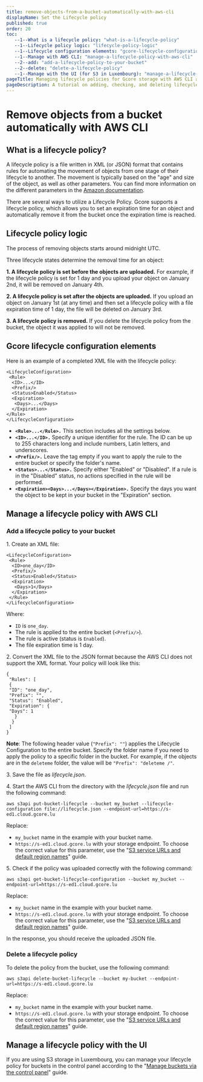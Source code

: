 ```yaml
---
title: remove-objects-from-a-bucket-automatically-with-aws-cli
displayName: Set the Lifecycle policy
published: true
order: 20
toc:
   --1--What is a lifecycle policy: "what-is-a-lifecycle-policy"
   --1--Lifecycle policy logic: "lifecycle-policy-logic"
   --1--Lifecycle configuration elements: "gcore-lifecycle-configuration-elements"
   --1--Manage with AWS CLI: "manage-a-lifecycle-policy-with-aws-cli"
   --2--add: "add-a-lifecycle-policy-to-your-bucket"
   --2--delete: "delete-a-lifecycle-policy"
   --1--Manage with the UI (for S3 in Luxembourg): "manage-a-lifecycle-policy-with-the-ui"
pageTitle: Managing lifecycle policies for Gcore storage with AWS CLI and UI | Gcore
pageDescription: A tutorial on adding, checking, and deleting lifecycle policies in Gcore storage using AWS CLI helps automatically delete objects after a certain period.
---
```


# Remove objects from a bucket automatically with AWS CLI

## What is a lifecycle policy?

A lifecycle policy is a file written in XML (or JSON) format that contains rules for automating the movement of objects from one stage of their lifecycle to another. The movement is typically based on the "age" and size of the object, as well as other parameters. You can find more information on the different parameters in the <a href="https://docs.aws.amazon.com/AmazonS3/latest/userguide/how-to-set-lifecycle-configuration-intro.html" target="_blank">Amazon documentation</a>.

There are several ways to utilize a Lifecycle Policy. Gcore supports a lifecycle policy, which allows you to set an expiration time for an object and automatically remove it from the bucket once the expiration time is reached.

## Lifecycle policy logic

The process of removing objects starts around midnight UTC.

Three lifecycle states determine the removal time for an object:

**1\. A lifecycle policy is set before the objects are uploaded.** For example, if the lifecycle policy is set for 1 day and you upload your object on January 2nd, it will be removed on January 4th.

**2\. A lifecycle policy is set after the objects are uploaded.** If you upload an object on January 1st (at any time) and then set a lifecycle policy with a file expiration time of 1 day, the file will be deleted on January 3rd.

**3\. A lifecycle policy is removed.** If you delete the lifecycle policy from the bucket, the object it was applied to will not be removed.

## Gcore lifecycle configuration elements

Here is an example of a completed XML file with the lifecycle policy:

```
<LifecycleConfiguration>  
 <Rule>  
  <ID>...</ID>  
  <Prefix/>  
  <Status>Enabled</Status>  
  <Expiration>  
   <Days>...</Days>  
  </Expiration>  
</Rule>  
</LifecycleConfiguration>
```

- **`<Rule>...</Rule>.`** This section includes all the settings below.
- **`<ID>...</ID>.`** Specify a unique identifier for the rule. The ID can be up to 255 characters long and include numbers, Latin letters, and underscores.
- **`<Prefix/>.`** Leave the tag empty if you want to apply the rule to the entire bucket or specify the folder's name.
- **`<Status>...</Status>.`** Specify either "Enabled" or "Disabled". If a rule is in the "Disabled" status, no actions specified in the rule will be performed.
- **`<Expiration><Days>...</Days></Expiration>.`** Specify the days you want the object to be kept in your bucket in the "Expiration" section.

## Manage a lifecycle policy with AWS CLI

### Add a lifecycle policy to your bucket

1\. Create an XML file:

```
<LifecycleConfiguration>  
 <Rule>  
  <ID>one_day</ID>  
  <Prefix/>  
  <Status>Enabled</Status>  
  <Expiration>  
   <Days>1</Days>  
  </Expiration>  
 </Rule>  
</LifecycleConfiguration>
```

Where:

- `ID` is `one_day`.
- The rule is applied to the entire bucket (`<Prefix/>`).
- The rule is active (status is `Enabled`).
- The file expiration time is 1 day.
    

2\. Convert the XML file to the JSON format because the AWS CLI does not support the XML format. Your policy will look like this:

```
{  
 "Rules": [  
 {  
 "ID": "one_day",   
 "Prefix": "",  
 "Status": "Enabled",   
 "Expiration": {  
 "Days": 1  
   }  
  }  
 ]  
}
```

**Note**: The following header value (`"Prefix": ""`) applies the Lifecycle Configuration to the entire bucket. Specify the folder name if you need to apply the policy to a specific folder in the bucket. For example, if the objects are in the `deleteme` folder, the value will be `"Prefix": "deleteme /"`.

3\. Save the file as *lifecycle.json*.

4\. Start the AWS CLI from the directory with the *lifecycle.json* file and run the following command:

```
aws s3api put-bucket-lifecycle --bucket my_bucket --lifecycle-configuration file://lifecycle.json --endpoint-url=https://s-ed1.cloud.gcore.lu 
```

Replace:

- `my_bucket` name in the example with your bucket name.
- `https://s-ed1.cloud.gcore.lu` with your storage endpoint. To choose the correct value for this parameter, use the "<a href="https://gcore.com/docs/storage/manage-s3-storage/s3-service-urls-and-default-region-names" target="_blank">S3 service URLs and default region names</a>" guide.

5\. Check if the policy was uploaded correctly with the following command:

```
aws s3api get-bucket-lifecycle-configuration --bucket my_bucket --endpoint-url=https://s-ed1.cloud.gcore.lu 
```

Replace:

*   `my_bucket` name in the example with your bucket name.
*   `https://s-ed1.cloud.gcore.lu` with your storage endpoint. To choose the correct value for this parameter, use the "<a href="https://gcore.com/docs/storage/manage-s3-storage/s3-service-urls-and-default-region-names" target="_blank">S3 service URLs and default region names</a>" guide.

In the response, you should receive the uploaded JSON file.

### Delete a lifecycle policy 

To delete the policy from the bucket, use the following command:

```
aws s3api delete-bucket-lifecycle --bucket my-bucket --endpoint-url=https://s-ed1.cloud.gcore.lu
```

Replace:

- `my_bucket` name in the example with your bucket name.
- `https://s-ed1.cloud.gcore.lu` with your storage endpoint. To choose the correct value for this parameter, use the "<a href="https://gcore.com/docs/storage/manage-s3-storage/s3-service-urls-and-default-region-names" target="_blank">S3 service URLs and default region names</a>" guide.

## Manage a lifecycle policy with the UI

If you are using S3 storage in Luxembourg, you can manage your lifecycle policy for buckets in the control panel according to the "<a href="https://gcore.com/docs/storage/manage-s3-storage/manage-buckets-via-the-control-panel#add-lifecycle-policy-available-for-s3-in-luxembourg-only">Manage buckets via the control panel</a>" guide.
